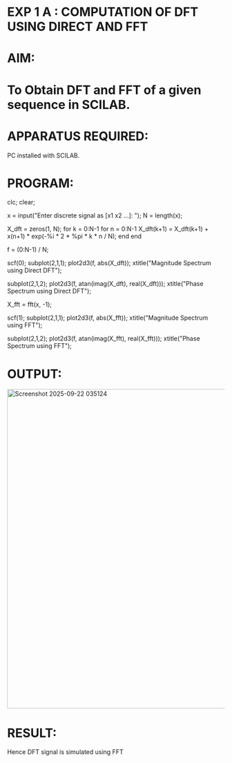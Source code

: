 # EXP 1 A : COMPUTATION OF DFT USING DIRECT AND FFT

# AIM: 

# To Obtain DFT and FFT of a given sequence in SCILAB. 

# APPARATUS REQUIRED: 
PC installed with SCILAB. 

# PROGRAM: 
clc;
clear;


x = input("Enter discrete signal as [x1 x2 ...]: ");
N = length(x);

X_dft = zeros(1, N);
for k = 0:N-1
    for n = 0:N-1
        X_dft(k+1) = X_dft(k+1) + x(n+1) * exp(-%i * 2 * %pi * k * n / N);
    end
end


f = (0:N-1) / N;


scf(0);
subplot(2,1,1);
plot2d3(f, abs(X_dft));
xtitle("Magnitude Spectrum using Direct DFT");

subplot(2,1,2);
plot2d3(f, atan(imag(X_dft), real(X_dft)));
xtitle("Phase Spectrum using Direct DFT");


X_fft = fft(x, -1);


scf(1);
subplot(2,1,1);
plot2d3(f, abs(X_fft));
xtitle("Magnitude Spectrum using FFT");

subplot(2,1,2);
plot2d3(f, atan(imag(X_fft), real(X_fft)));
xtitle("Phase Spectrum using FFT");

# OUTPUT: 
<img width="920" height="740" alt="Screenshot 2025-09-22 035124" src="https://github.com/user-attachments/assets/f11508aa-5144-4e5d-9eec-82f3f018242e" />


# RESULT: 
Hence DFT signal is simulated using FFT
